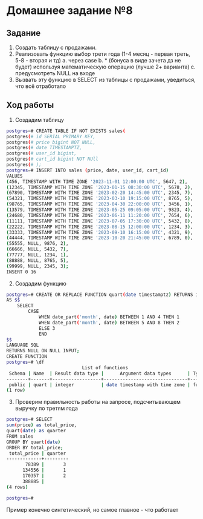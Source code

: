 # Домашнее задание №8

## Задание

1. Создать таблицу с продажами.
2. Реализовать функцию выбор трети года (1-4 месяц - первая треть, 5-8 - вторая и тд)
   a. через case
   b. * (бонуса в виде зачета дз не будет) используя математическую операцию
   (лучше 2+ варианта)
   c. предусмотреть NULL на входе
3. Вызвать эту функцию в SELECT из таблицы с продажами, уведиться, что всё
   отработало

## Ход работы

1. Создадим таблицу 
```bash
postgres=# CREATE TABLE IF NOT EXISTS sales(
postgres(# id SERIAL PRIMARY KEY,
postgres(# price bigint NOT NULL,
postgres(# date TIMESTAMPTZ,
postgres(# user_id bigint,
postgres(# cart_id bigint NOT NUll
postgres(# );
postgres=# INSERT INTO sales (price, date, user_id, cart_id)
VALUES
(456, TIMESTAMP WITH TIME ZONE '2023-11-01 12:00:00 UTC', 5647, 2),
(12345, TIMESTAMP WITH TIME ZONE '2023-01-15 08:30:00 UTC', 5678, 2),
(67890, TIMESTAMP WITH TIME ZONE '2023-02-20 14:45:00 UTC', 2345, 7),
(54321, TIMESTAMP WITH TIME ZONE '2023-03-10 19:15:00 UTC', 8765, 5),
(98765, TIMESTAMP WITH TIME ZONE '2023-04-30 22:00:00 UTC', 3456, 1),
(13579, TIMESTAMP WITH TIME ZONE '2023-05-25 09:05:00 UTC', 9823, 4),
(24680, TIMESTAMP WITH TIME ZONE '2023-06-11 11:20:00 UTC', 7654, 6),
(11111, TIMESTAMP WITH TIME ZONE '2023-07-05 17:30:00 UTC', 5432, 8),
(22222, TIMESTAMP WITH TIME ZONE '2023-08-15 12:00:00 UTC', 1234, 3),
(33333, TIMESTAMP WITH TIME ZONE '2023-09-10 16:15:00 UTC', 4321, 9),
(44444, TIMESTAMP WITH TIME ZONE '2023-10-20 21:45:00 UTC', 6789, 0),
(55555, NULL, 9876, 2),
(66666, NULL, 5432, 7),
(77777, NULL, 1234, 1),
(88888, NULL, 8765, 5),
(99999, NULL, 2345, 3);
INSERT 0 16
```
2. Создадим функцию
```bash
postgres=# CREATE OR REPLACE FUNCTION quart(date timestamptz) RETURNS integer
AS $$
    SELECT
        CASE
            WHEN date_part('month', date) BETWEEN 1 AND 4 THEN 1
            WHEN date_part('month', date) BETWEEN 5 AND 8 THEN 2
            ELSE 3
            END
$$
LANGUAGE SQL
RETURNS NULL ON NULL INPUT;
CREATE FUNCTION
postgres=# \df
                            List of functions
 Schema | Name  | Result data type |      Argument data types      | Type
--------+-------+------------------+-------------------------------+------
 public | quart | integer          | date timestamp with time zone | func
(1 row)
```
3. Проверим правильность работы на запросе, подсчитывающем выручку по третям года
```bash
postgres=# SELECT
sum(price) as total_price,
quart(date) as quarter
FROM sales
GROUP BY quart(date)
ORDER BY total_price;
 total_price | quarter
-------------+---------
       78389 |       3
      134556 |       1
      170357 |       2
      388885 |
(4 rows)

postgres=#
```
Пример конечно синтетический, но самое главное - что работает 